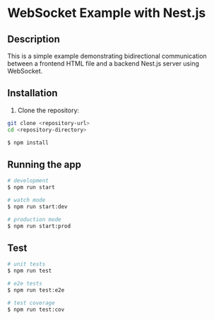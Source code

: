 # WebSocket Example with Nest.js

## Description

This is a simple example demonstrating bidirectional communication between a frontend HTML file and a backend Nest.js server using WebSocket.

## Installation

1. Clone the repository:

```bash
git clone <repository-url>
cd <repository-directory>

$ npm install
```

## Running the app

```bash
# development
$ npm run start

# watch mode
$ npm run start:dev

# production mode
$ npm run start:prod
```

## Test

```bash
# unit tests
$ npm run test

# e2e tests
$ npm run test:e2e

# test coverage
$ npm run test:cov
```

